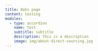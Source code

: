 ```yaml
---
title: Bobs page
content: testing
modules:
  - type: accordion
    name: test
    subtitle: subtitle
    description: This is a description
    image: img/about-direct-sourcing.jpg
---
```

